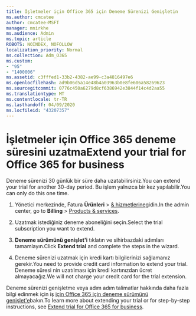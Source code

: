 ```yaml
---
title: İşletmeler için Office 365 için Deneme Sürenizi Genişletin
ms.author: cmcatee
author: cmcatee-MSFT
manager: mnirkhe
ms.audience: Admin
ms.topic: article
ROBOTS: NOINDEX, NOFOLLOW
localization_priority: Normal
ms.collection: Adm_O365
ms.custom:
- "95"
- "1400006"
ms.assetid: c3fffed1-33b2-4382-ae99-c3a4816497e6
ms.openlocfilehash: ad9b06d5a14e48b4a03963b0e8fe606a58269623
ms.sourcegitcommit: 0776c450a6279d8cf6386942e3844f14c4d2aa55
ms.translationtype: MT
ms.contentlocale: tr-TR
ms.lasthandoff: 04/09/2020
ms.locfileid: "43207357"
---
```

# <a name="extend-your-trial-for-office-365-for-business"></a><span data-ttu-id="a8d9b-102">İşletmeler için Office 365 deneme süresini uzatma</span><span class="sxs-lookup"><span data-stu-id="a8d9b-102">Extend your trial for Office 365 for business</span></span>

<span data-ttu-id="a8d9b-103">Deneme sürenizi 30 günlük bir süre daha uzatabilirsiniz.</span><span class="sxs-lookup"><span data-stu-id="a8d9b-103">You can extend your trial for another 30-day period.</span></span> <span data-ttu-id="a8d9b-104">Bu işlem yalnızca bir kez yapılabilir.</span><span class="sxs-lookup"><span data-stu-id="a8d9b-104">You can only do this one time.</span></span>
  
1. <span data-ttu-id="a8d9b-105">Yönetici merkezinde, Fatura **Ürünleri** \> [& hizmetlerine](https://portal.office.com/adminportal/home#/subscriptions)gidin.</span><span class="sxs-lookup"><span data-stu-id="a8d9b-105">In the admin center, go to **Billing** \> [Products & services](https://portal.office.com/adminportal/home#/subscriptions).</span></span>

2. <span data-ttu-id="a8d9b-106">Uzatmak istediğiniz deneme aboneliğini seçin.</span><span class="sxs-lookup"><span data-stu-id="a8d9b-106">Select the trial subscription you want to extend.</span></span>

3. <span data-ttu-id="a8d9b-107">**Deneme sürümünü genişlet'i** tıklatın ve sihirbazdaki adımları tamamlayın.</span><span class="sxs-lookup"><span data-stu-id="a8d9b-107">Click **Extend trial** and complete the steps in the wizard.</span></span>

4. <span data-ttu-id="a8d9b-108">Deneme sürenizi uzatmak için kredi kartı bilgilerinizi sağlamanız gerekir.</span><span class="sxs-lookup"><span data-stu-id="a8d9b-108">You need to provide credit card information to extend your trial.</span></span> <span data-ttu-id="a8d9b-109">Deneme süresi nin uzatılması için kredi kartınızdan ücret almayacağız.</span><span class="sxs-lookup"><span data-stu-id="a8d9b-109">We will not charge your credit card for the trial extension.</span></span>

<span data-ttu-id="a8d9b-110">Deneme sürenizi genişletme veya adım adım talimatlar hakkında daha fazla bilgi edinmek için iş [için Office 365 için deneme sürümünü genişlet'e](https://docs.microsoft.com/microsoft-365/commerce/extend-your-trial)bakın.</span><span class="sxs-lookup"><span data-stu-id="a8d9b-110">To learn more about extending your trial or for step-by-step instructions, see [Extend trial for Office 365 for business](https://docs.microsoft.com/microsoft-365/commerce/extend-your-trial).</span></span>
